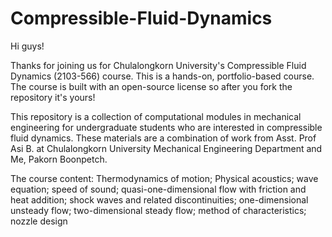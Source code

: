 # Compressible-Fluid-Dynamics
Hi guys!

Thanks for joining us for Chulalongkorn University's Compressible Fluid Dynamics (2103-566) course. This is a hands-on, portfolio-based course. The course is built with an open-source license so after you fork the repository it's yours! 

This repository is a collection of computational modules in mechanical engineering for undergraduate students who are interested in compressible fluid dynamics. These materials are a combination of work from Asst. Prof Asi B. at Chulalongkorn University Mechanical Engineering Department and Me, Pakorn Boonpetch.

The course content:
  Thermodynamics of motion; Physical acoustics; wave equation; speed of sound; quasi-one-dimensional flow with friction and heat addition; shock waves and related discontinuities; one-dimensional unsteady flow; two-dimensional steady flow; method of characteristics; nozzle design
